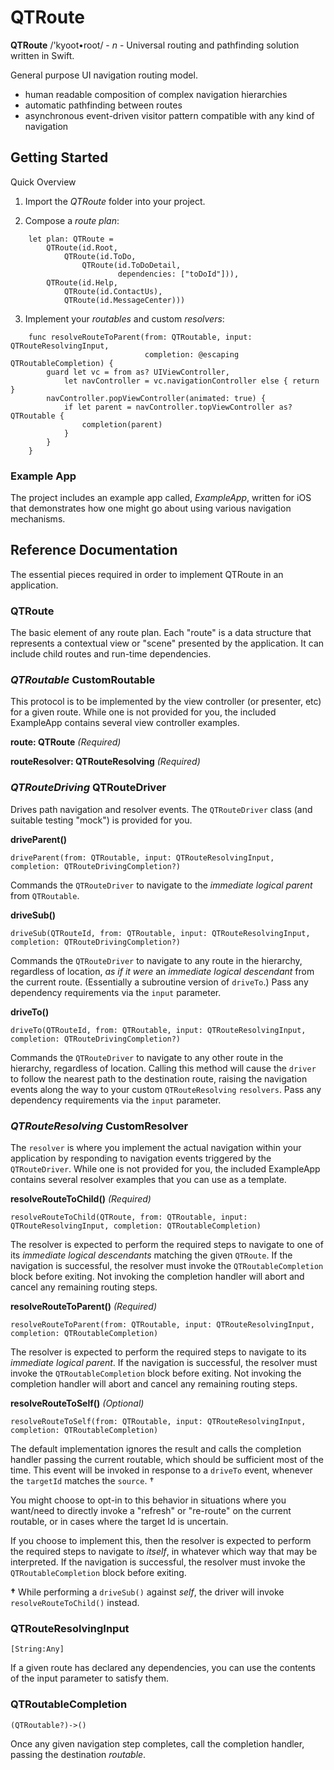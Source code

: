 # QTRoute
**QTRoute** /'kyoot•root/ - *n* - Universal routing and pathfinding solution written in Swift.

General purpose UI navigation routing model.

  - human readable composition of complex navigation hierarchies
  - automatic pathfinding between routes
  - asynchronous event-driven visitor pattern compatible with any kind of navigation


## Getting Started

Quick Overview

  1. Import the *QTRoute* folder into your project.
  
  2. Compose a *route plan*:
  
```
	let plan: QTRoute =
	    QTRoute(id.Root,
	        QTRoute(id.ToDo,
	            QTRoute(id.ToDoDetail,
	                    dependencies: ["toDoId"])),
	    QTRoute(id.Help,
	        QTRoute(id.ContactUs),
	        QTRoute(id.MessageCenter)))
```
  
  3. Implement your *routables* and custom *resolvers*:

```
	func resolveRouteToParent(from: QTRoutable, input: QTRouteResolvingInput,
	                          completion: @escaping QTRoutableCompletion) {
	    guard let vc = from as? UIViewController,
	        let navController = vc.navigationController else { return }
	    navController.popViewController(animated: true) {
	        if let parent = navController.topViewController as? QTRoutable {
	            completion(parent)
	        }
	    }
	}
```

### Example App

The project includes an example app called, *ExampleApp*, written for iOS that demonstrates how one
might go about using various navigation mechanisms.


## Reference Documentation

The essential pieces required in order to implement QTRoute in an application. 


### QTRoute

The basic element of any route plan. Each "route" is a data structure that represents a contextual view
or "scene" presented by the application. It can include child routes and run-time dependencies.



### *QTRoutable* CustomRoutable

This protocol is to be implemented by the view controller (or presenter, etc) for a given route. While one
is not provided for you, the included ExampleApp contains several view controller examples.

**route: QTRoute** *(Required)*

**routeResolver: QTRouteResolving** *(Required)*



### *QTRouteDriving* QTRouteDriver

Drives path navigation and resolver events. The `QTRouteDriver` class (and suitable testing "mock") is provided for you.

**driveParent()**

```
driveParent(from: QTRoutable, input: QTRouteResolvingInput, completion: QTRouteDrivingCompletion?)
```
Commands the `QTRouteDriver` to navigate to the *immediate logical parent* from `QTRoutable`.


**driveSub()**

```
driveSub(QTRouteId, from: QTRoutable, input: QTRouteResolvingInput, completion: QTRouteDrivingCompletion?)
```
Commands the `QTRouteDriver` to navigate to any route in the hierarchy, regardless of location, *as if it were*
an *immediate logical descendant* from the current route. (Essentially a subroutine version of `driveTo`.) Pass
any dependency requirements via the `input` parameter.


**driveTo()**

```
driveTo(QTRouteId, from: QTRoutable, input: QTRouteResolvingInput, completion: QTRouteDrivingCompletion?)
```
Commands the `QTRouteDriver` to navigate to any other route in the hierarchy, regardless of location.
Calling this method will cause the `driver` to follow the nearest path to the destination route, raising the
navigation events along the way to your custom `QTRouteResolving` `resolvers`. Pass any dependency
requirements via the `input` parameter.



### *QTRouteResolving* CustomResolver

The `resolver` is where you implement the actual navigation within your application by responding
to navigation events triggered by the `QTRouteDriver`. While one is not provided for you, the included
ExampleApp contains several resolver examples that you can use as a template.

**resolveRouteToChild()** *(Required)*

```
resolveRouteToChild(QTRoute, from: QTRoutable, input: QTRouteResolvingInput, completion: QTRoutableCompletion)
```
The resolver is expected to perform the required steps to navigate to one of its *immediate logical
descendants* matching the given `QTRoute`. If the navigation is successful, the resolver must invoke
the `QTRoutableCompletion` block before exiting. Not invoking the completion handler will abort and
cancel any remaining routing steps.


**resolveRouteToParent()** *(Required)*

```
resolveRouteToParent(from: QTRoutable, input: QTRouteResolvingInput, completion: QTRoutableCompletion)
```
The resolver is expected to perform the required steps to navigate to its *immediate logical parent*. If the
navigation is successful, the resolver must invoke the `QTRoutableCompletion` block before exiting. Not
invoking the completion handler will abort and cancel any remaining routing steps.


**resolveRouteToSelf()** *(Optional)*

```
resolveRouteToSelf(from: QTRoutable, input: QTRouteResolvingInput, completion: QTRoutableCompletion)
```
The default implementation ignores the result and calls the completion handler passing the current routable,
which should be sufficient most of the time. This event will be invoked in response to a `driveTo` event,
whenever the `targetId` matches the `source`. †

You might choose to opt-in to this behavior in situations where you want/need to directly invoke
a "refresh" or "re-route" on the current routable, or in cases where the target Id is uncertain.

If you choose to implement this, then the resolver is expected to perform the required steps to navigate
to *itself*, in whatever which way that may be interpreted. If the navigation is successful, the resolver must
invoke the `QTRoutableCompletion` block before exiting.

**†** While performing a `driveSub()` against *self*, the driver will invoke `resolveRouteToChild()` instead.  


### QTRouteResolvingInput

```
[String:Any]
```
If a given route has declared any dependencies, you can use the contents of the input parameter to satisfy them. 



### QTRoutableCompletion

```
(QTRoutable?)->()
```
Once any given navigation step completes, call the completion handler, passing the destination *routable*.

